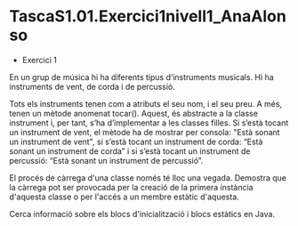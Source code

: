 # TascaS1.01.Exercici1nivell1_AnaAlonso
- Exercici 1

En un grup de música hi ha diferents tipus d’instruments musicals. Hi ha instruments de vent, de corda i de percussió.

Tots els instruments tenen com a atributs el seu nom, i el seu preu. A més, tenen un mètode anomenat tocar(). Aquest, és abstracte a la classe instrument i, per tant, s’ha d’implementar a les classes filles. Si s’està tocant un instrument de vent, el mètode ha de mostrar per consola: "Està sonant un instrument de vent", si s’està tocant un instrument de corda: “Està sonant un instrument de corda” i si s’està tocant un instrument de percussió: “Està sonant un instrument de percussió”.

El procés de càrrega d'una classe només té lloc una vegada. Demostra que la càrrega pot ser provocada per la creació de la primera instància d'aquesta classe o per l'accés a un membre estàtic d'aquesta. 

Cerca informació sobre els blocs d'inicialització i blocs estàtics en Java.
